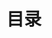 # 目录 

<Card 
    name="Docker初始化"
    image="/others.jpeg" 
    url="/modules/technology/docker_init"
    category="TECHNOLOGY"
    author="Clinan"
    desc="本教程只适用于ARM64架构的机器，其他的直接点击官网"
    /> 
<Card 
    name="MySQL事务隔离级别"
    image="/mysql_logo.png" 
    url="/modules/technology/mysql_isolation"
    category="TECHNOLOGY"
    author="Clinan"
    desc="从官方文档看MYSQL事务隔离级别"
    /> 
<Card 
    name="MySQL问题总结"
    image="/mysql_logo.png" 
    url="/modules/technology/mysql_learn"
    category="TECHNOLOGY"
    author="Clinan"
    desc="where exists, 逗号多表联查，between and的范围, 持续更新。"
    /> 
<Card 
    name="Vuepress部署"
    image="/others.jpeg" 
    url="/modules/technology/vuepress_deploy"
    category="TECHNOLOGY"
    author="Clinan"
    desc="vuepress发布到git page和自定义域"
    /> 
<Card 
    name="树莓派初始化"
    image="/technology/pi.jpg" 
    url="/modules/technology/rasperry_init"
    category="TECHNOLOGY"
    author="Clinan"
    desc="树莓派国内镜像，docker安装，frp内网穿透"
    /> 
<Card 
    name="Springboot配置Servlet原理"
    image="/technology/spring-boot-java.jpg" 
    url="/modules/technology/Springboot配置Servlet原理"
    category="TECHNOLOGY"
    author="Clinan"
    desc="Springboot配置Servlet原理"
    /> 
<Card 
    name="SpringDispatcherServlet分析"
    image="/technology/spring-boot-java.jpg" 
    url="/modules/technology/SpringDispatcherServlet分析"
    category="TECHNOLOGY"
    author="Clinan"
    desc="SpringDispatcherServlet分析"
    />

